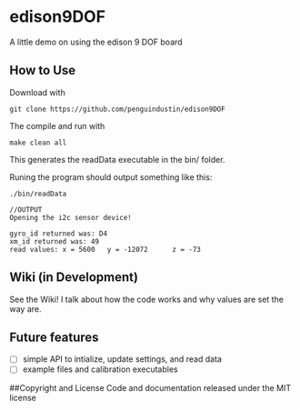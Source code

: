 # edison9DOF
A little demo on using the edison 9 DOF board

## How to Use
Download with
```
git clone https://github.com/penguindustin/edison9DOF
```
The compile and run with
```
make clean all
```
This generates the readData executable in the bin/ folder.

Runing the program should output something like this:
```
./bin/readData

//OUTPUT
Opening the i2c sensor device!

gyro_id returned was: D4
xm_id returned was: 49
read values: x = 5600   y = -12072      z = -73
```
## Wiki (in Development)
See the Wiki! I talk about how the code works and why values are set the way are.

## Future features
 - [ ] simple API to intialize, update settings, and read data
 - [ ] example files and calibration executables

##Copyright and License
Code and documentation released under the MIT license
